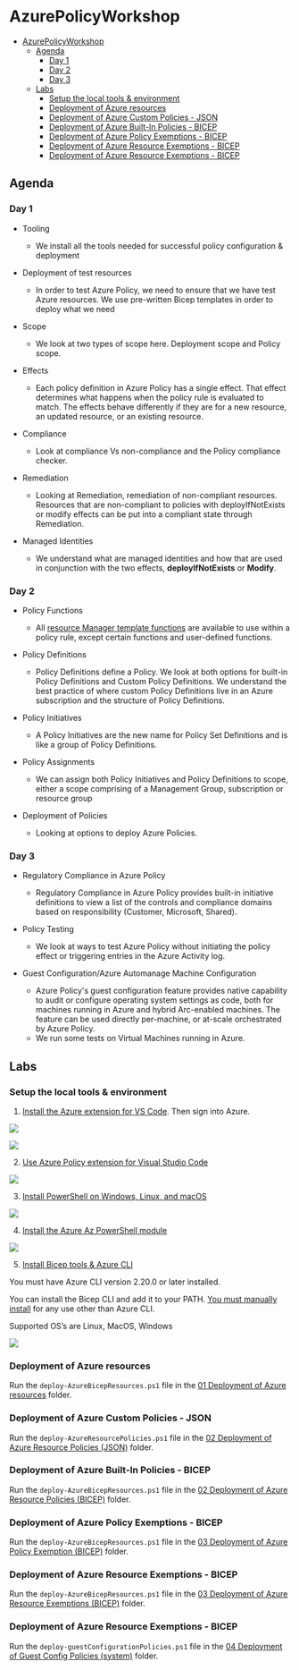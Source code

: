 # AzurePolicyWorkshop

- [AzurePolicyWorkshop](#azurepolicyworkshop)
  - [Agenda](#agenda)
    - [Day 1](#day-1)
    - [Day 2](#day-2)
    - [Day 3](#day-3)
  - [Labs](#labs)
    - [Setup the local tools & environment](#setup-the-local-tools--environment)
    - [Deployment of Azure resources](#deployment-of-azure-resources)
    - [Deployment of Azure Custom Policies - JSON](#deployment-of-azure-custom-policies---json)
    - [Deployment of Azure Built-In Policies - BICEP](#deployment-of-azure-built-in-policies---bicep)
    - [Deployment of Azure Policy Exemptions - BICEP](#deployment-of-azure-policy-exemptions---bicep)
    - [Deployment of Azure Resource Exemptions - BICEP](#deployment-of-azure-resource-exemptions---bicep)
    - [Deployment of Azure Resource Exemptions - BICEP](#deployment-of-azure-resource-exemptions---bicep-1)



## Agenda

### Day 1

- Tooling
  - We install all the tools needed for successful policy configuration & deployment

- Deployment of test resources
  - In order to test Azure Policy, we need to ensure that we have test Azure resources. We use pre-written Bicep templates in order to deploy what we need

- Scope
  - We look at two types of scope here. Deployment scope and Policy scope. 

- Effects
  - Each policy definition in Azure Policy has a single effect. That effect determines what happens when the policy rule is evaluated to match. The effects behave differently if they are for a new resource, an updated resource, or an existing resource.

- Compliance
  - Look at compliance Vs non-compliance and the Policy compliance checker.

- Remediation
  - Looking at Remediation, remediation of non-compliant resources. Resources that are non-compliant to policies with deployIfNotExists or modify effects can be put into a compliant state through Remediation.

- Managed Identities
  - We understand what are managed identities and how that are used in conjunction with the two effects, **deployIfNotExists** or **Modify**.

### Day 2

- Policy Functions
  - All [resource Manager template functions](https://docs.microsoft.com/en-us/azure/azure-resource-manager/templates/template-functions) are available to use within a policy rule, except certain functions and user-defined functions.

- Policy Definitions
  - Policy Definitions define a Policy. We look at both options for built-in Policy Definitions and Custom Policy Definitions. We understand the best practice of where custom Policy Definitions live in an Azure subscription and the structure of Policy Definitions.

- Policy Initiatives
  - A Policy Initiatives are the new name for Policy Set Definitions and is like a group of Policy Definitions.

- Policy Assignments
  - We can assign both Policy Initiatives and Policy Definitions to scope, either a scope comprising of a Management Group, subscription or resource group
 
- Deployment of Policies
  - Looking at options to deploy Azure Policies. 


### Day 3

- Regulatory Compliance in Azure Policy
  - Regulatory Compliance in Azure Policy provides built-in initiative definitions to view a list of the controls and compliance domains based on responsibility (Customer, Microsoft, Shared).

- Policy Testing
  - We look at ways to test Azure Policy without initiating the policy effect or triggering entries in the Azure Activity log.

- Guest Configuration/Azure Automanage Machine Configuration
  - Azure Policy's guest configuration feature provides native capability to audit or configure operating system settings as code, both for machines running in Azure and hybrid Arc-enabled machines. The feature can be used directly per-machine, or at-scale orchestrated by Azure Policy.
  - We run some tests on Virtual Machines running in Azure.

## Labs

### Setup the local tools & environment

1. [Install the Azure extension for VS Code](https://marketplace.visualstudio.com/items?itemName=ms-vscode.vscode-node-azure-pack). Then sign into Azure.


![](blobs/AzureExtension.png)

![](blobs/VSCodeSignIntoAzure.png)

2. [Use Azure Policy extension for Visual Studio Code](https://docs.microsoft.com/en-us/azure/governance/policy/how-to/extension-for-vscode)

![](blobs/AzurePolicyExtension.png)

3. [Install PowerShell on Windows, Linux, and macOS](https://docs.microsoft.com/en-us/powershell/scripting/install/installing-powershell)

![](blobs/PowerShell.png)

4. [Install the Azure Az PowerShell module](https://docs.microsoft.com/en-us/powershell/azure/install-az-ps)

![](blobs/PowerShell.png)

5. [Install Bicep tools & Azure CLI](https://docs.microsoft.com/en-us/azure/azure-resource-manager/bicep/install)

 You must have Azure CLI version 2.20.0 or later installed.
 
 You can install the Bicep CLI and add it to your PATH. [You must manually install](https://docs.microsoft.com/en-us/azure/azure-resource-manager/bicep/install#install-manually) for any use other than Azure CLI. 
 
 Supported OS’s are Linux, MacOS, Windows

![](blobs/Bicep.png)


### Deployment of Azure resources

Run the `deploy-AzureBicepResources.ps1` file in the [01 Deployment of Azure resources](/01%20Deployment%20of%20Azure%20resources/parentTemplates/) folder.

### Deployment of Azure Custom Policies - JSON

Run the `deploy-AzureResourcePolicies.ps1` file in the [02 Deployment of Azure Resource Policies (JSON)](/02%20Deployment%20of%20Azure%20Resource%20Policies%20(JSON)/parentTemplates) folder.

### Deployment of Azure Built-In Policies - BICEP

Run the `deploy-AzureBicepResources.ps1` file in the [02 Deployment of Azure Resource Policies (BICEP)](/02%20Deployment%20of%20Azure%20Resource%20Policies%20(BICEP)/parentTemplates) folder.

### Deployment of Azure Policy Exemptions - BICEP

Run the `deploy-AzureBicepResources.ps1` file in the [03 Deployment of Azure Policy Exemption (BICEP)](/03%20Deployment%20of%20Azure%20Policy%20Exemption%20(BICEP)/parentTemplates) folder.

### Deployment of Azure Resource Exemptions - BICEP

Run the `deploy-AzureBicepResources.ps1` file in the [03 Deployment of Azure Resource Exemptions (BICEP)](/03%20Deployment%20of%20Azure%20Resource%20Exemptions%20(BICEP)/parentTemplates) folder.

### Deployment of Azure Resource Exemptions - BICEP

Run the `deploy-guestConfigurationPolicies.ps1` file in the [04 Deployment of Guest Config Policies (system)](/04%20Deployment%20of%20Guest%20Config%20Policies%20(system)/parentTemplates) folder.